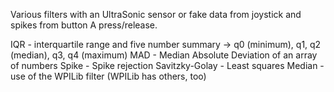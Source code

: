 Various filters with an UltraSonic sensor or fake data from joystick and spikes from button A press/release.

IQR - interquartile range and five number summary -> q0 (minimum), q1, q2 (median), q3, q4 (maximum)
MAD - Median Absolute Deviation of an array of numbers
Spike - Spike rejection
Savitzky-Golay - Least squares
Median - use of the WPILib filter (WPILib has others, too)
